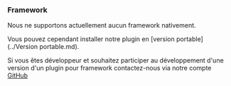 ### Framework

Nous ne supportons actuellement aucun framework nativement.

Vous pouvez cependant installer notre plugin en [version portable](../Version portable.md).

Si vous êtes développeur et souhaitez participer au développement d'une version d'un plugin pour framework contactez-nous via notre compte [GitHub](https://github.com/nopow-link)
